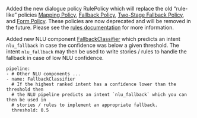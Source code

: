 Added the new dialogue policy RulePolicy which will replace the old “rule-like”
policies [Mapping Policy](./policies.mdx#mapping-policy),
[Fallback Policy](./policies.mdx#fallback-policy),
[Two-Stage Fallback Policy](./policies.mdx#two-stage-fallback-policy), and
[Form Policy](./policies.mdx#form-policy). These policies are now
deprecated and will be removed in the future. Please see the
[rules documentation](./rules.mdx) for more information.

Added new NLU component [FallbackClassifier](./components.mdx#fallbackclassifier) 
which predicts an intent `nlu_fallback` in case the confidence was below a given
threshold. The intent `nlu_fallback` may
then be used to write stories / rules to handle the fallback in case of low NLU
confidence.

```yaml-rasa
pipeline:
- # Other NLU components ...
- name: FallbackClassifier
  # If the highest ranked intent has a confidence lower than the threshold then
  # the NLU pipeline predicts an intent `nlu_fallback` which you can then be used in
  # stories / rules to implement an appropriate fallback.
  threshold: 0.5
```
